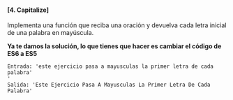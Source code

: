 #### [4. Capitalize]

Implementa una función que reciba una oración y devuelva cada letra inicial de
una palabra en mayúscula.

**Ya te damos la solución, lo que tienes que hacer es cambiar el código de ES6 a ES5**

```
Entrada: 'este ejercicio pasa a mayusculas la primer letra de cada palabra'
'
Salida: 'Este Ejercicio Pasa A Mayusculas La Primer Letra De Cada Palabra'
```
